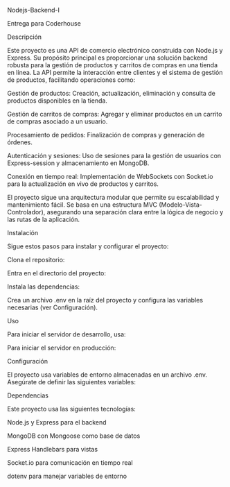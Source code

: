 Nodejs-Backend-I

Entrega para Coderhouse

Descripción

Este proyecto es una API de comercio electrónico construida con Node.js y Express. Su propósito principal es proporcionar una solución backend robusta para la gestión de productos y carritos de compras en una tienda en línea. La API permite la interacción entre clientes y el sistema de gestión de productos, facilitando operaciones como:

Gestión de productos: Creación, actualización, eliminación y consulta de productos disponibles en la tienda.

Gestión de carritos de compras: Agregar y eliminar productos en un carrito de compras asociado a un usuario.

Procesamiento de pedidos: Finalización de compras y generación de órdenes.

Autenticación y sesiones: Uso de sesiones para la gestión de usuarios con Express-session y almacenamiento en MongoDB.

Conexión en tiempo real: Implementación de WebSockets con Socket.io para la actualización en vivo de productos y carritos.

El proyecto sigue una arquitectura modular que permite su escalabilidad y mantenimiento fácil. Se basa en una estructura MVC (Modelo-Vista-Controlador), asegurando una separación clara entre la lógica de negocio y las rutas de la aplicación.

Instalación

Sigue estos pasos para instalar y configurar el proyecto:

Clona el repositorio:

Entra en el directorio del proyecto:

Instala las dependencias:

Crea un archivo .env en la raíz del proyecto y configura las variables necesarias (ver Configuración).

Uso

Para iniciar el servidor de desarrollo, usa:

Para iniciar el servidor en producción:

Configuración

El proyecto usa variables de entorno almacenadas en un archivo .env. Asegúrate de definir las siguientes variables:

Dependencias

Este proyecto usa las siguientes tecnologías:

Node.js y Express para el backend

MongoDB con Mongoose como base de datos

Express Handlebars para vistas

Socket.io para comunicación en tiempo real

dotenv para manejar variables de entorno

